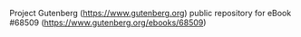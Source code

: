 Project Gutenberg (https://www.gutenberg.org) public repository for
eBook #68509 (https://www.gutenberg.org/ebooks/68509)
